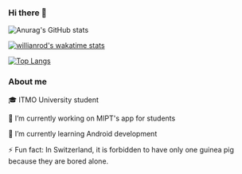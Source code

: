 ### Hi there 👋

![Anurag's GitHub stats](https://github-readme-stats.vercel.app/api?username=VITYQ&count_private=true&show_icons=true&theme=dracula) 

[![willianrod's wakatime stats](https://github-readme-stats.vercel.app/api/wakatime?username=VITYQ)](https://github.com/anuraghazra/github-readme-stats)

[![Top Langs](https://github-readme-stats.vercel.app/api/top-langs/?username=VITYQ&layout=compact&theme=dracula)](https://github.com/anuraghazra/github-readme-stats)




### About me

🎓 ITMO University student

🔭 I’m currently working on MIPT's app for students 

🌱 I’m currently learning Android development

⚡ Fun fact: In Switzerland, it is forbidden to have only one guinea pig because they are bored alone.
<!--
**VITYQ/VITYQ** is a ✨ _special_ ✨ repository because its `README.md` (this file) appears on your GitHub profile.

Here are some ideas to get you started:

- 🔭 I’m currently working on ...
- 🌱 I’m currently learning ...
- 👯 I’m looking to collaborate on ...
- 🤔 I’m looking for help with ...
- 💬 Ask me about ...
- 📫 How to reach me: ...
- 😄 Pronouns: ...
- ⚡ Fun fact: ...
-->
